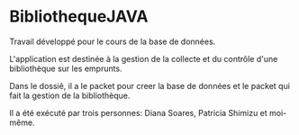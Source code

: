 # BibliothequeJAVA

Travail développé pour le cours de la base de données.

L'application est destinée à la gestion de la collecte et du contrôle d'une bibliothèque sur les emprunts.

Dans le dossiê, il a le packet pour creer la base de données et le packet qui fait la gestion de la bibliothèque.

Il a été exécuté par trois personnes: Diana Soares, Patricia Shimizu et moi-même.
